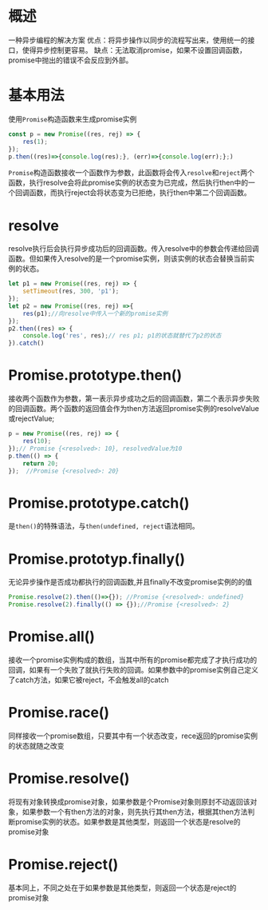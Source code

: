 # 概述
一种异步编程的解决方案
优点：将异步操作以同步的流程写出来，使用统一的接口，使得异步控制更容易。
缺点：无法取消promise，如果不设置回调函数，promise中抛出的错误不会反应到外部。

# 基本用法
使用`Promise`构造函数来生成promise实例
```javascript
const p = new Promise((res, rej) => {
    res(1);
});
p.then((res)=>{console.log(res);}, (err)=>{console.log(err);};)
```

`Promise`构造函数接收一个函数作为参数，此函数将会传入`resolve`和`reject`两个函数，执行resolve会将此promise实例的状态变为已完成，然后执行then中的一个回调函数，而执行reject会将状态变为已拒绝，执行then中第二个回调函数。
# resolve
resolve执行后会执行异步成功后的回调函数。传入resolve中的参数会传递给回调函数。但如果传入resolve的是一个promise实例，则该实例的状态会替换当前实例的状态。
```javascript
let p1 = new Promise((res, rej) => {
    setTimeout(res, 300, 'p1');
});
let p2 = new Promise((res, rej) =>{
    res(p1);//向resolve中传入一个新的promise实例
});
p2.then((res) => {
    console.log('res', res);// res p1; p1的状态就替代了p2的状态
}).catch()
```
# Promise.prototype.then()
接收两个函数作为参数，第一表示异步成功之后的回调函数，第二个表示异步失败的回调函数。两个函数的返回值会作为then方法返回promise实例的resolveValue或rejectValue;
```javascript
p = new Promise((res, rej) => {
    res(10);
});// Promise {<resolved>: 10}, resolvedValue为10
p.then(() => {
    return 20;
});  //Promise {<resolved>: 20}
```

# Promise.prototype.catch()
是`then()`的特殊语法，与`then(undefined, reject`语法相同。

# Promise.prototyp.finally()
无论异步操作是否成功都执行的回调函数,并且finally不改变promise实例的的值
```javascript
Promise.resolve(2).then(()=>{}); //Promise {<resolved>: undefined}
Promise.resolve(2).finally(() => {});//Promise {<resolved>: 2}
```

# Promise.all()
接收一个promise实例构成的数组，当其中所有的promise都完成了才执行成功的回调，如果有一个失败了就执行失败的回调。如果参数中的promise实例自己定义了catch方法，如果它被reject，不会触发all的catch

# Promise.race()
同样接收一个promise数组，只要其中有一个状态改变，rece返回的promise实例的状态就随之改变

# Promise.resolve()
将现有对象转换成promise对象，如果参数是个Promise对象则原封不动返回该对象，如果参数一个有then方法的对象，则先执行其then方法，根据其then方法判断promise实例的状态。如果参数是其他类型，则返回一个状态是resolve的promise对象

# Promise.reject()
基本同上，不同之处在于如果参数是其他类型，则返回一个状态是reject的promise对象


